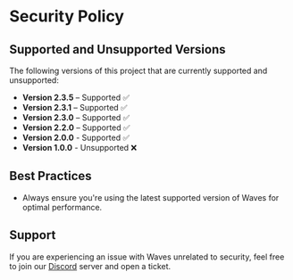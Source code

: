 # Security Policy

## Supported and Unsupported Versions  

The following versions of this project that are currently supported and unsupported:  

- **Version 2.3.5** – Supported ✅
- **Version 2.3.1** – Supported ✅
- **Version 2.3.0** – Supported ✅
- **Version 2.2.0** – Supported ✅
- **Version 2.0.0** - Supported ✅
- **Version 1.0.0** - Unsupported ❌

## Best Practices

- Always ensure you're using the latest supported version of Waves for optimal performance.

## Support

If you are experiencing an issue with Waves unrelated to security, feel free to join our [Discord](https://discord.gg/dJvdkPRheV) server and open a ticket.  
